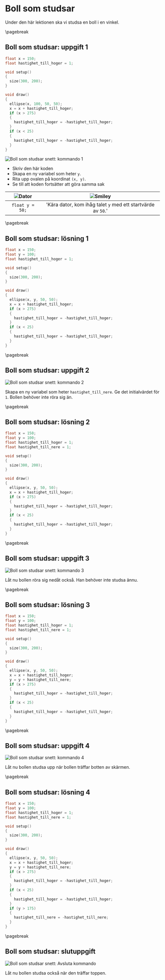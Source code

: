 # Boll som studsar

Under den här lektionen ska vi studsa en boll i en vinkel.

\pagebreak

## Boll som studsar: uppgift 1

```c++
float x = 150;
float hastighet_till_hoger = 1;

void setup()
{
  size(300, 200);
}

void draw()
{
  ellipse(x, 100, 50, 50);
  x = x + hastighet_till_hoger;
  if (x > 275)
  {
    hastighet_till_hoger = -hastighet_till_hoger;
  }
  if (x < 25)
  {
    hastighet_till_hoger = -hastighet_till_hoger;
  }
}
```

![Boll som studsar snett: kommando 1](bollen_som_studsar_horisontellt_1.png)

 * Skriv den här koden
 * Skapa en ny variabel som heter `y`.
 * Rita upp ovalen på koordinat `(x, y)`.
 * Se till att koden fortsätter att göra samma sak

![Dator](EmojiComputer.png) | ![Smiley](EmojiSmiley.png)
:-----------------:|:-----------------------------:
`float y = 50;` | 'Kära dator, kom ihåg talet `y` med ett startvärde av `50`.'

\pagebreak

## Boll som studsar: lösning 1

```c++
float x = 150;
float y = 100;
float hastighet_till_hoger = 1;

void setup()
{
  size(300, 200);
}

void draw()
{
  ellipse(x, y, 50, 50);
  x = x + hastighet_till_hoger;
  if (x > 275)
  {
    hastighet_till_hoger = -hastighet_till_hoger;
  }
  if (x < 25)
  {
    hastighet_till_hoger = -hastighet_till_hoger;
  }
}
```

\pagebreak

## Boll som studsar: uppgift 2

![Boll som studsar snett: kommando 2](bollen_som_studsar_horisontellt_2.png)

Skapa en ny variabel som heter `hastighet_till_nere`.
Ge det initialvärdet för `1`. Bollen behöver inte röra sig än.

\pagebreak

## Boll som studsar: lösning 2

```c++
float x = 150;
float y = 100;
float hastighet_till_hoger = 1;
float hastighet_till_nere = 1;

void setup()
{
  size(300, 200);
}

void draw()
{
  ellipse(x, y, 50, 50);
  x = x + hastighet_till_hoger;
  if (x > 275)
  {
    hastighet_till_hoger = -hastighet_till_hoger;
  }
  if (x < 25)
  {
    hastighet_till_hoger = -hastighet_till_hoger;
  }
}
```

\pagebreak

## Boll som studsar: uppgift 3

![Boll som studsar snett: kommando 3](bollen_som_studsar_horisontellt_3.png)

Låt nu bollen röra sig nedåt också. Han behöver inte studsa ännu.

\pagebreak

## Boll som studsar: lösning 3

```c++
float x = 150;
float y = 100;
float hastighet_till_hoger = 1;
float hastighet_till_nere = 1;

void setup()
{
  size(300, 200);
}

void draw()
{
  ellipse(x, y, 50, 50);
  x = x + hastighet_till_hoger;
  y = y + hastighet_till_nere;
  if (x > 275)
  {
    hastighet_till_hoger = -hastighet_till_hoger;
  }
  if (x < 25)
  {
    hastighet_till_hoger = -hastighet_till_hoger;
  }
}
```

\pagebreak

## Boll som studsar: uppgift 4

![Boll som studsar snett: kommando 4](bollen_som_studsar_horisontellt_4.png)

Låt nu bollen studsa upp när bollen träffar botten av skärmen.

\pagebreak

## Boll som studsar: lösning 4

```c++
float x = 150;
float y = 100;
float hastighet_till_hoger = 1;
float hastighet_till_nere = 1;

void setup()
{
  size(300, 200);
}

void draw()
{
  ellipse(x, y, 50, 50);
  x = x + hastighet_till_hoger;
  y = y + hastighet_till_nere;
  if (x > 275)
  {
    hastighet_till_hoger = -hastighet_till_hoger;
  }
  if (x < 25)
  {
    hastighet_till_hoger = -hastighet_till_hoger;
  }
  if (y > 175)
  {
    hastighet_till_nere = -hastighet_till_nere;
  }
}
```

\pagebreak

## Boll som studsar: slutuppgift

![Boll som studsar snett: Avsluta kommando](bollen_som_studsar_horisontellt_slutuppgift.png)

Låt nu bollen studsa också när den träffar toppen.
